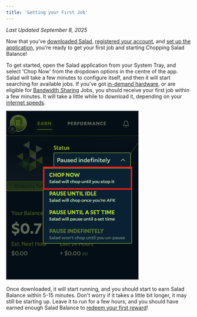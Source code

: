 ```yaml
---
title: 'Getting your First Job'
---
```


_Last Updated September 8, 2025_

Now that you've [downloaded Salad](/docs/Guides/Getting-Started/Downloading-Salad),
[registered your account](/docs/Guides/Getting-Started/133-how-to-register-and-log-into-salad), and
[set up the application](/docs/Guides/Getting-Started/Setting-up-the-Salad-App), you're ready to get your first job and
starting Chopping Salad Balance!

To get started, open the Salad application from your System Tray, and select 'Chop Now' from the dropdown options in the
centre of the app. Salad will take a few minutes to configure itself, and then it will start searching for available
jobs. If you've got [in-demand hardware](/docs/FAQ/Community/613-network-monitor), or are eligible for
[Bandwidth Sharing](/docs/FAQ/Jobs/253-what-is-bandwidth-sharing) Jobs, you should receive your first job within a few
minutes. It will take a little while to download it, depending on your
[internet speeds](/docs/Guides/Your-PC/619-improve-internet-speed-Container-Jobs).

![](./content/images/Guides/Getting-Started/Getting-your-First-Job-1.png)

Once downloaded, it will start running, and you should start to earn Salad Balance within 5-15 minutes. Don't worry if
it takes a little bit longer, it may still be starting up. Leave it to run for a few hours, and you should have earned
enough Salad Balance to [redeem your first reward](/docs/Guides/Getting-Started/Redeeming-your-First-Reward)!
